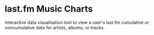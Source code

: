 # last.fm Music Charts

Interactive data visualisation tool to view a user's last.fm cumulative or noncumulative data for artists, albums, or tracks.
